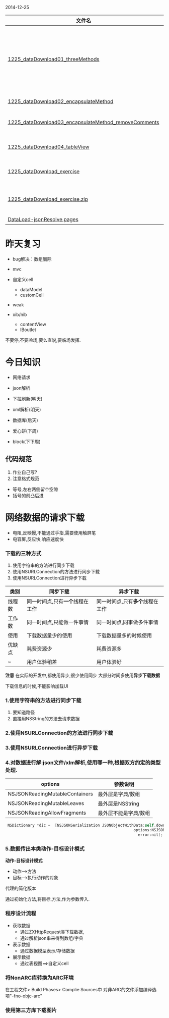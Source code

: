 2014-12-25

| 文件名 |  描述 |
| ------------- | ------------ |
|[1225_dataDownload01_threeMethods](https://github.com/urmyfaith/roadofios/tree/master/UIProjects/1225_week8_day4/1225_dataDownload01_threeMethods)| 数据下载的三种方法 \ 使用字符串的方法进行同步下载  \ 使用NSURLConnection的方法进行同步下载 \ 使用NSURLConnection进行异步下载|
|[1225_dataDownload02_encapsulateMethod](https://github.com/urmyfaith/roadofios/tree/master/UIProjects/1225_week8_day4/1225_dataDownload02_encapsulateMethod)| 数据下载-异步下载-方法封装 |
|[1225_dataDownload03_encapsulateMethod_removeComments](https://github.com/urmyfaith/roadofios/tree/master/UIProjects/1225_week8_day4/1225_dataDownload03_encapsulateMethod_removeComments)| 数据下载-异步下载-方法封装-移除多余注释 |
|[1225_dataDownload04_tableView](https://github.com/urmyfaith/roadofios/tree/master/UIProjects/1225_week8_day4/1225_dataDownload04_tableView)| 数据下载-异步下载-方法封装-表视图显示 |
|[1225_dataDownload_exercise](https://github.com/urmyfaith/roadofios/tree/master/UIProjects/1225_week8_day4/1225_dataDownload_exercise)| 数据下载-异步下载-表视图显示-图片下载表视图显示 |
|[1225_dataDownload_exercise.zip](https://github.com/urmyfaith/roadofios/tree/master/UIProjects/1225_week8_day4/1225_dataDownload_exercise.zip)| 数据下载-异步下载表视图显示-图片下载表视图显示-done |
|[DataLoad-jsonResolve.pages](https://github.com/urmyfaith/roadofios/tree/master/UIProjects/1225_week8_day4/DataLoad-jsonResolve.pages)| 数据下载文档资料 |


# 昨天复习

- bug解决：数组删除
- mvc
- 自定义cell
	- dataModel
	- customCell

- weak
- xib/nib

	- contentView
	- IBoutlet

不要停,不要冷场,要么直说,要临场发挥.


# 今日知识

- 网络请求
- json解析

- 下拉刷新(明天)
- xml解析(明天)
- 数据库(后天)
- 爱心饼(下周)
- block(下下周)


## 代码规范

1. 作业自己写?
2. 注意格式规范
  - 等号,左右两侧留个空隙
  - 括号的前凸后进

# 网络数据的请求下载

- 电阻,反映慢,不能通过手指,需要使用触屏笔
- 电容屏,反应快,响应速度快

### 下载的三种方式

1. 使用字符串的方法进行同步下载
2. 使用NSURLConnection的方法进行同步下载
3. 使用NSURLConnection进行异步下载


|类别| **同步下载** | **异步下载** |
| ------------- | ------------ |-----|
|线程数| 同一时间点,只有**一个**线程在工作  | 同一时间点,只有**多个**线程在工作 |
|工作数|同一时间点,只能做一件事情|同一时间点,同事做多件事情|
|使用|下载数据量少的使用|下载数据量多的时候使用|
|优缺点|耗费资源少|耗费资源多|
|~|用户体验稍差|用户体验好|

**注意**
在实际的开发中,都使用异步,很少使用同步
大部分时间多使用**异步下载数据**


下载信息的时候,不能影响加载UI

### 1.使用字符串的方法进行同步下载

1. 要知道路径
2. 直接用NSString的方法去请求数据



### 2.使用NSURLConnection的方法进行同步下载

### 3.使用NSURLConnection进行异步下载





### 4.对数据进行解:json文件/xlm解析,使用哪一种,根据双方约定的类型处理.

| options | 参数说明 |
| ------------- | ------------ |
| NSJSONReadingMutableContainers  | 最外层是字典/数组 |
| NSJSONReadingMutableLeaves  | 最外层是NSString |
| NSJSONReadingAllowFragments  | 最外层不能是字典/数组 |


```Objective-c
 NSDictionary *dic =  [NSJSONSerialization JSONObjectWithData:self.downloadData
                                                         options:NSJSONReadingMutableContainers
                                                           error:nil];                                                     
```

### 5.数据传出本类**动作-目标设计模式**

**动作-目标设计模式**

- 动作-->方法
- 目标-->执行动作的对象

代理的简化版本


通过初始化方法,将目标,方法,作为参数传入.



### 程序设计流程

-  获取数据
	- 通过ZXHttpRequest类下载数据,
	- 通过解析json串来得到数组/字典
-  表示数据
	- 通过数据模型表示/存储数据 
-  展示数据
	- 通过表视图==>自定义cell

### 将NonARC库转换为ARC环境

在工程文件> Build Phases> Complie Sources中
对非ARC的文件添加编译选项"-fno-objc-arc"

### 使用第三方库下载图片


